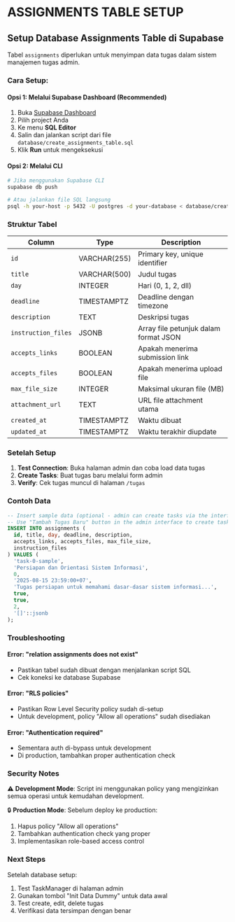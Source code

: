 # ASSIGNMENTS TABLE SETUP

## Setup Database Assignments Table di Supabase

Tabel `assignments` diperlukan untuk menyimpan data tugas dalam sistem manajemen tugas admin.

### Cara Setup:

#### Opsi 1: Melalui Supabase Dashboard (Recommended)
1. Buka [Supabase Dashboard](https://app.supabase.com)
2. Pilih project Anda
3. Ke menu **SQL Editor**
4. Salin dan jalankan script dari file `database/create_assignments_table.sql`
5. Klik **Run** untuk mengeksekusi

#### Opsi 2: Melalui CLI
```bash
# Jika menggunakan Supabase CLI
supabase db push

# Atau jalankan file SQL langsung
psql -h your-host -p 5432 -U postgres -d your-database < database/create_assignments_table.sql
```

### Struktur Tabel

| Column | Type | Description |
|--------|------|-------------|
| `id` | VARCHAR(255) | Primary key, unique identifier |
| `title` | VARCHAR(500) | Judul tugas |
| `day` | INTEGER | Hari (0, 1, 2, dll) |
| `deadline` | TIMESTAMPTZ | Deadline dengan timezone |
| `description` | TEXT | Deskripsi tugas |
| `instruction_files` | JSONB | Array file petunjuk dalam format JSON |
| `accepts_links` | BOOLEAN | Apakah menerima submission link |
| `accepts_files` | BOOLEAN | Apakah menerima upload file |
| `max_file_size` | INTEGER | Maksimal ukuran file (MB) |
| `attachment_url` | TEXT | URL file attachment utama |
| `created_at` | TIMESTAMPTZ | Waktu dibuat |
| `updated_at` | TIMESTAMPTZ | Waktu terakhir diupdate |

### Setelah Setup

1. **Test Connection**: Buka halaman admin dan coba load data tugas
2. **Create Tasks**: Buat tugas baru melalui form admin  
3. **Verify**: Cek tugas muncul di halaman `/tugas`

### Contoh Data

```sql
-- Insert sample data (optional - admin can create tasks via the interface)
-- Use "Tambah Tugas Baru" button in the admin interface to create tasks
INSERT INTO assignments (
  id, title, day, deadline, description, 
  accepts_links, accepts_files, max_file_size,
  instruction_files
) VALUES (
  'task-0-sample',
  'Persiapan dan Orientasi Sistem Informasi',
  0,
  '2025-08-15 23:59:00+07',
  'Tugas persiapan untuk memahami dasar-dasar sistem informasi...',
  true,
  true,
  2,
  '[]'::jsonb
);
```

### Troubleshooting

#### Error: "relation assignments does not exist"
- Pastikan tabel sudah dibuat dengan menjalankan script SQL
- Cek koneksi ke database Supabase

#### Error: "RLS policies"
- Pastikan Row Level Security policy sudah di-setup
- Untuk development, policy "Allow all operations" sudah disediakan

#### Error: "Authentication required"
- Sementara auth di-bypass untuk development
- Di production, tambahkan proper authentication check

### Security Notes

⚠️ **Development Mode**: Script ini menggunakan policy yang mengizinkan semua operasi untuk kemudahan development.

🔒 **Production Mode**: Sebelum deploy ke production:
1. Hapus policy "Allow all operations"
2. Tambahkan authentication check yang proper
3. Implementasikan role-based access control

### Next Steps

Setelah database setup:
1. Test TaskManager di halaman admin
2. Gunakan tombol "Init Data Dummy" untuk data awal
3. Test create, edit, delete tugas
4. Verifikasi data tersimpan dengan benar
